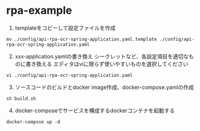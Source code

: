 # rpa-example

1. templateをコピーして設定ファイルを作成
```
mv ./config/api-rpa-ocr-spring-application.yaml.template ./config/api-rpa-ocr-spring-application.yaml
```


2. xxx-application.yamlの書き換え
シークレットなど、各設定項目を適切なものに書き換える
エディタはviに限らず使いやすいものを選択してください
```
vi ./config/api-rpa-ocr-spring-application.yaml
```

3. ソースコードのビルドとdocker image作成、docker-compose.yamlの作成
```
sh build.sh
```

4. docker-composeでサービスを構成するdockerコンテナを起動する
```
docker-compose up -d
```

